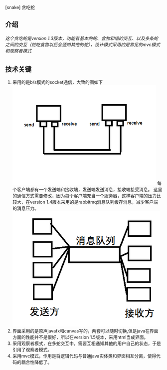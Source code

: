 [snake] 贪吃蛇
## 介绍
###### 这个贪吃蛇是version 1.3版本，功能有基本的蛇、食物和墙的交互、以及多条蛇之间的交互（蛇吃食物以后会通知其他的蛇），设计模式采用的是常见的mvc模式和观察者模式
## 技术关键
1. 采用的是b/s模式的socket通信，大致的图如下
![](./snake.png)
每个客户端都有一个发送端和接收端，发送端发送消息，接收端接受消息。
这里的通信方式需要修改，因为每个客户端充当一个服务器，这样客户端的压力比较大，在version 1.4版本采用的是rabbitmq消息队列缓存消息，减少客户端的消息压力。
![](./snake1.png)
2. 界面采用的是原声javafx和canvas写的，两套可以随时切换,但是java在界面方面的性能并不是很好，所以在version 1.5版本，采用html当成界面。
3. 采用观察者模式，在多蛇交互中，需要互相通知其他的用户自己的状态，于是引用了观察者模式。
4. 采用mvc模式，作用是将逻辑代码与普通java实体类和界面相互分离，使得代码的耦合性降低了。